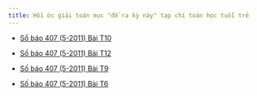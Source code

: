 ```yaml
---
title: Hồi ức giải toán mục "đề ra kỳ này" tạp chí toán học tuổi trẻ
---
```


- [Số báo 407 (5-2011) Bài T10](https://drive.google.com/open?id=0B2L_djw49LqvaU91YlFzLXhRcmc)

- [Số báo 407 (5-2011) Bài T12](https://drive.google.com/open?id=0B2L_djw49LqvN0lyZnp5dS10VGM)

- [Số báo 407 (5-2011) Bài T9](https://drive.google.com/open?id=0B2L_djw49LqveGRBejQ5NlBIVEE)

- [Số báo 407 (5-2011) Bài T6](https://drive.google.com/open?id=0B2L_djw49LqvQ05TQmxIUS1qZ1U)